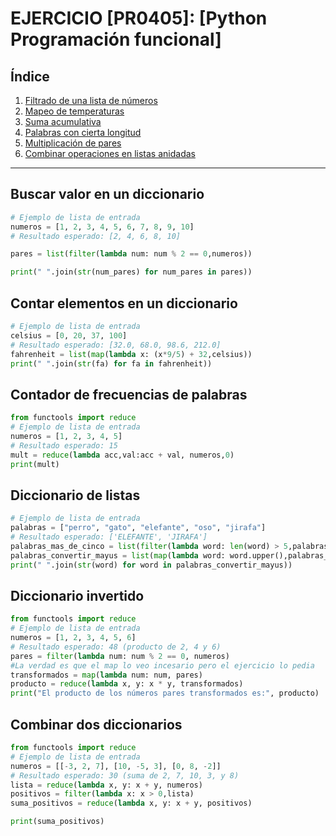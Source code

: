 # EJERCICIO [PR0405]: [Python Programación funcional]

## Índice
1. [Filtrado de una lista de números](#filtrado-de-una-lista-de-numeros)
2. [Mapeo de temperaturas](#mapeo-de-temperaturas)
3. [Suma acumulativa](#suma-acumulativa)
4. [Palabras con cierta longitud](#palabras-con-cierta-longitud)
5. [Multiplicación de pares](#multiplicacion-de-pares)
6. [Combinar operaciones en listas anidadas](#combinar-operaciones-en-listas-anidadas)

---

## Buscar valor en un diccionario
```python
# Ejemplo de lista de entrada
numeros = [1, 2, 3, 4, 5, 6, 7, 8, 9, 10]
# Resultado esperado: [2, 4, 6, 8, 10]

pares = list(filter(lambda num: num % 2 == 0,numeros))

print(" ".join(str(num_pares) for num_pares in pares))
```

## Contar elementos en un diccionario
```python
# Ejemplo de lista de entrada
celsius = [0, 20, 37, 100]
# Resultado esperado: [32.0, 68.0, 98.6, 212.0]
fahrenheit = list(map(lambda x: (x*9/5) + 32,celsius))
print(" ".join(str(fa) for fa in fahrenheit))
```

## Contador de frecuencias de palabras
```python
from functools import reduce
# Ejemplo de lista de entrada
numeros = [1, 2, 3, 4, 5]
# Resultado esperado: 15
mult = reduce(lambda acc,val:acc + val, numeros,0)
print(mult)
```

## Diccionario de listas
```python
# Ejemplo de lista de entrada
palabras = ["perro", "gato", "elefante", "oso", "jirafa"]
# Resultado esperado: ['ELEFANTE', 'JIRAFA']
palabras_mas_de_cinco = list(filter(lambda word: len(word) > 5,palabras))
palabras_convertir_mayus = list(map(lambda word: word.upper(),palabras_mas_de_cinco))
print(" ".join(str(word) for word in palabras_convertir_mayus))
```

## Diccionario invertido
```python
from functools import reduce
# Ejemplo de lista de entrada
numeros = [1, 2, 3, 4, 5, 6]
# Resultado esperado: 48 (producto de 2, 4 y 6)
pares = filter(lambda num: num % 2 == 0, numeros)
#La verdad es que el map lo veo incesario pero el ejercicio lo pedia
transformados = map(lambda num: num, pares)
producto = reduce(lambda x, y: x * y, transformados)
print("El producto de los números pares transformados es:", producto)
```

## Combinar dos diccionarios
```python
from functools import reduce
# Ejemplo de lista de entrada
numeros = [[-3, 2, 7], [10, -5, 3], [0, 8, -2]]
# Resultado esperado: 30 (suma de 2, 7, 10, 3, y 8)
lista = reduce(lambda x, y: x + y, numeros)
positivos = filter(lambda x: x > 0,lista)
suma_positivos = reduce(lambda x, y: x + y, positivos)

print(suma_positivos)
```



